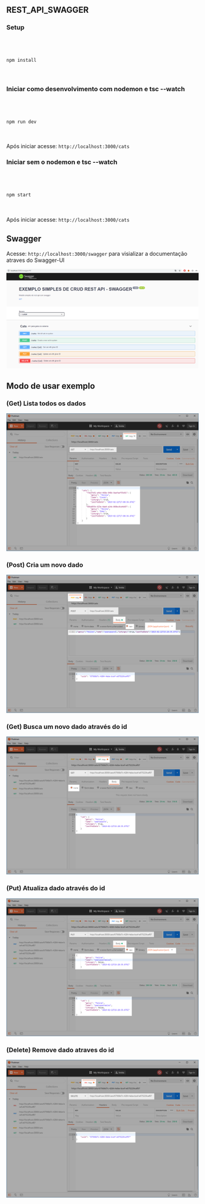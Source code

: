 
  

## REST_API_SWAGGER

  

### Setup

  

  

```bash

  

npm install

  

```

  

  

### Iniciar como desenvolvimento com nodemon e tsc --watch

  

  

```bash

  

npm run dev

  

```

  

  

Após iniciar acesse: `http://localhost:3000/cats`

  

  

### Iniciar sem o nodemon e tsc --watch

  

  

```bash

  

npm start

  

```

  

  

Após iniciar acesse: `http://localhost:3000/cats`

  

  

## Swagger

  

  

Acesse: `http://localhost:3000/swagger` para visializar a documentação atraves do Swagger-UI

  

![Swagger-UI](docs/example.png)

  

  
  
  

## Modo de usar exemplo

  

  

### (Get) Lista todos os dados

  

![Example Get all records](docs/get-example.png)

  

  

### (Post)  Cria um novo dado

  

![Example Post (Create) new record](docs/post-example.png)

  

  

### (Get) Busca um novo dado através do id

  

![Example Get by ID](docs/get-id-example.png)

  

  

### (Put) Atualiza dado através do id

  

![Example Put (Update)](docs/put-example.png)

  

  

### (Delete) Remove dado atraves do id

  

![Example Delete](docs/delete-example.png)
